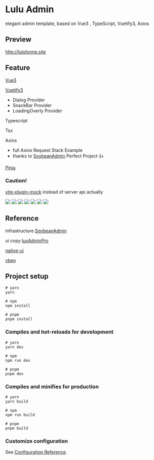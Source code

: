 # Lulu Admin

elegant admin template, based on Vue3 , TypeScript, Vuetify3, Axios

## Preview

http://luluhome.site

## Feature

[Vue3](https://vuejs.org/guide/quick-start.html#creating-a-vue-application)

[Vuetify3](https://next.vuetifyjs.com/en/getting-started/installation/)

- Dialog Provider
- SnackBar Provider
- LoadingOverly Provider

Typescript

Tsx

Axios

- full Axios Request Stack Example
- thanks to  [SoybeanAdmin](https://github.com/honghuangdc/soybean-admin) Perfect Project 👍

[Pinia](https://pinia.vuejs.org/)



### Caution!

[vite-plugin-mock](https://github.com/vbenjs/vite-plugin-mock) instead of server api actually

![](https://i.imgur.com/S5HeYO2.png)
![](https://i.imgur.com/MgHU7Av.png)
![](https://i.imgur.com/Xr5gqgE.png)
![](https://i.imgur.com/OVjed1u.png)
![](https://i.imgur.com/iA7ffeQ.png)
![](https://i.imgur.com/Qu3TPXF.png)
![](https://i.imgur.com/bNXRsiv.png)

## Reference

infrastructure [SoybeanAdmin](https://github.com/honghuangdc/soybean-admin)

ui copy [luxAdminPro](https://lux-admin-pro.indielayer.com/dashboard/analytics)

[native-ui](https://github.com/tusen-ai/naive-ui)

[vben](https://github.com/vbenjs)

## Project setup

```
# yarn
yarn

# npm
npm install

# pnpm
pnpm install
```

### Compiles and hot-reloads for development

```
# yarn
yarn dev

# npm
npm run dev

# pnpm
pnpm dev
```

### Compiles and minifies for production

```
# yarn
yarn build

# npm
npm run build

# pnpm
pnpm build
```

### Customize configuration

See [Configuration Reference](https://vitejs.dev/config/).
